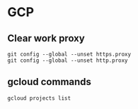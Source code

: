 # GCP

## Clear work proxy

`git config --global --unset https.proxy`  
`git config --global --unset http.proxy`

## gcloud commands

`gcloud projects list`
